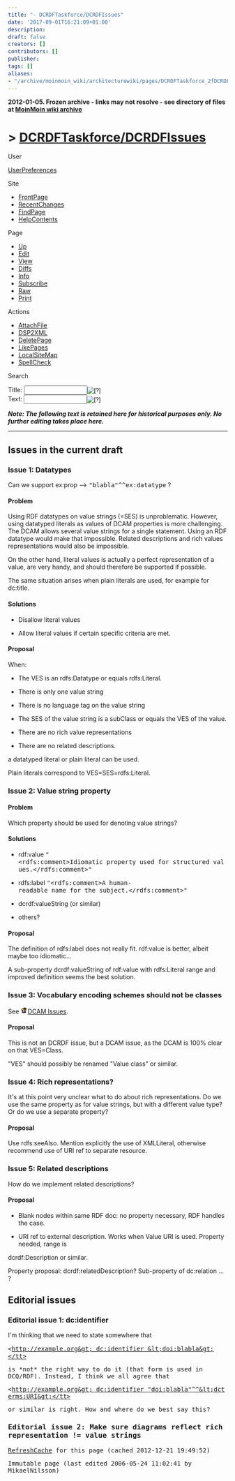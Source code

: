 ```yaml
---
title: "- DCRDFTaskforce/DCRDFIssues"
date: '2017-09-01T16:21:09+01:00'
description: 
draft: false
creators: []
contributors: []
publisher: 
tags: []
aliases:
- "/archive/moinmoin_wiki/architecturewiki/pages/DCRDFTaskforce_2fDCRDFIssues.html"
---
```


**2012-01-05. Frozen archive - links may not resolve - see directory of files at [MoinMoin wiki archive](/moinmoin-wiki-archive/)**

# > [DCRDFTaskforce/DCRDFIssues](http://dublincore.org/architecturewiki/DCRDFTaskforce_2fDCRDFIssues?action=fullsearch&value=%2FDCRDFIssues&literal=1&case=1&context=40 "Click here to do a full-text search for this title")

User

 [UserPreferences](http://dublincore.org/architecturewiki/UserPreferences)
  

Site

- [FrontPage](http://dublincore.org/architecturewiki/FrontPage)
- [RecentChanges](http://dublincore.org/architecturewiki/RecentChanges)
- [FindPage](http://dublincore.org/architecturewiki/FindPage)
- [HelpContents](http://dublincore.org/architecturewiki/HelpContents)

Page

- [Up](http://dublincore.org/architecturewiki/DCRDFTaskforce "Up")
- [Edit](http://dublincore.org/architecturewiki/DCRDFTaskforce_2fDCRDFIssues?action=edit "Edit")
- [View](http://dublincore.org/architecturewiki/DCRDFTaskforce_2fDCRDFIssues "View")
- [Diffs](http://dublincore.org/architecturewiki/DCRDFTaskforce_2fDCRDFIssues?action=diff "Diffs")
- [Info](http://dublincore.org/architecturewiki/DCRDFTaskforce_2fDCRDFIssues?action=info "Info")
- [Subscribe](http://dublincore.org/architecturewiki/DCRDFTaskforce_2fDCRDFIssues?action=subscribe "Subscribe")
- [Raw](http://dublincore.org/architecturewiki/DCRDFTaskforce_2fDCRDFIssues?action=raw "Raw")
- [Print](http://dublincore.org/architecturewiki/DCRDFTaskforce_2fDCRDFIssues?action=print "Print")

Actions

- [AttachFile](http://dublincore.org/architecturewiki/DCRDFTaskforce_2fDCRDFIssues?action=AttachFile)
- [DSP2XML](http://dublincore.org/architecturewiki/DCRDFTaskforce_2fDCRDFIssues?action=DSP2XML)
- [DeletePage](http://dublincore.org/architecturewiki/DCRDFTaskforce_2fDCRDFIssues?action=DeletePage)
- [LikePages](http://dublincore.org/architecturewiki/DCRDFTaskforce_2fDCRDFIssues?action=LikePages)
- [LocalSiteMap](http://dublincore.org/architecturewiki/DCRDFTaskforce_2fDCRDFIssues?action=LocalSiteMap)
- [SpellCheck](http://dublincore.org/architecturewiki/DCRDFTaskforce_2fDCRDFIssues?action=SpellCheck)

Search

<form method="POST" action="/architecturewiki/DCRDFTaskforce_2fDCRDFIssues">
<p>
<input name="action" value="inlinesearch" type="hidden">
<input name="context" value="40" type="hidden">
Title: <input name="text_title" size="15" maxlength="50" type="text"><input src="DCRDFTaskforce_2fDCRDFIssues_files/moin-search.png" name="button_title" alt="[?]" type="image"><br>Text: <input name="text_full" size="15" maxlength="50" type="text"><input src="DCRDFTaskforce_2fDCRDFIssues_files/moin-search.png" name="button_full" alt="[?]" type="image">
</p>
</form>

***Note: The following text is retained here for historical purposes only. No further editing takes place here.*** 
* * *

## Issues in the current draft

### Issue 1: Datatypes

Can we support ex:prop --> <tt>"blabla"^^ex:datatype</tt> ?

#### Problem

Using RDF datatypes on value strings (=SES) is unproblematic. However, using datatyped literals as values of DCAM properties is more challenging. The DCAM allows several value strings for a single statement. Using an RDF datatype would make that impossible. Related descriptions and rich values representations would also be impossible.

On the other hand, literal values is actually a perfect representation of a value, are very handy, and should therefore be supported if possible.

The same situation arises when plain literals are used, for example for dc:title.

#### Solutions

- Disallow literal values

- Allow literal values if certain specific criteria are met.

#### Proposal

When:

- The VES is an rdfs:Datatype or equals rdfs:Literal.

- There is only one value string

- There is no language tag on the value string

- The SES of the value string is a subClass or equals the VES of the value.

- There are no rich value representations

- There are no related descriptions.

a datatyped literal or plain literal can be used.

Plain literals correspond to VES=SES=rdfs:Literal.

### Issue 2: Value string property

#### Problem

Which property should be used for denoting value strings?

#### Solutions

- rdf:value <tt>"&lt;rdfs:comment&gt;Idiomatic property used for structured values.&lt;/rdfs:comment&gt;"</tt>

- rdfs:label <tt>"&lt;rdfs:comment&gt;A human-readable name for the subject.&lt;/rdfs:comment&gt;"</tt>

- dcrdf:valueString (or similar)

- others?

#### Proposal

The definition of rdfs:label does not really fit. rdf:value is better, albeit maybe too idiomatic...

A sub-property dcrdf:valueString of rdf:value with rdfs:Literal range and improved definition seems the best solution.

### Issue 3: Vocabulary encoding schemes should not be classes

See [<img src="DCRDFTaskforce_2fDCRDFIssues_files/moin-inter.png" alt="[Self]" height="16" width="16">DCAM Issues](http://dublincore.org/architecturewiki/AMIssues "Self").

#### Proposal

This is not an DCRDF issue, but a DCAM issue, as the DCAM is 100% clear on that VES=Class.

"VES" should possibly be renamed "Value class" or similar.

### Issue 4: Rich representations?

It's at this point very unclear what to do about rich representations. Do we use the same property as for value strings, but with a different value type? Or do we use a separate property?

#### Proposal

Use rdfs:seeAlso. Mention explicitly the use of XMLLiteral, otherwise recommend use of URI ref to separate resource.

### Issue 5: Related descriptions

How do we implement related descriptions?

#### Proposal

- Blank nodes within same RDF doc: no property necessary, RDF handles the case.

- URI ref to external description. Works when Value URI is used. Property needed, range is

dcrdf:Description or similar.

Property proposal: dcrdf:relatedDescription? Sub-property of dc:relation ... ?

## Editorial issues

### Editorial issue 1: dc:identifier

I'm thinking that we need to state somewhere that

<tt>&lt;http://example.org&gt; dc:identifier &lt;doi:blabla&gt;</tt>

is \*not\* the right way to do it (that form is used in DCQ/RDF). Instead, I think we all agree that

<tt>&lt;http://example.org&gt; dc:identifier "doi:blabla"^^&lt;dcterms:URI&gt;</tt>

or similar is right. How and where do we best say this?

### Editorial issue 2: Make sure diagrams reflect rich representation != value strings

 [RefreshCache](http://dublincore.org/architecturewiki/DCRDFTaskforce_2fDCRDFIssues?action=refresh&arena=Page.py&key=DCRDFTaskforce_2fDCRDFIssues.text_html) for this page (cached 2012-12-21 19:49:52)  

Immutable page (last edited 2006-05-24 11:02:41 by MikaelNilsson)

